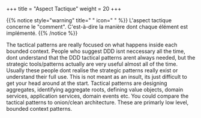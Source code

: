 +++
title = "Aspect Tactique"
weight = 20
+++

{{% notice style="warning" title=" " icon=" " %}}
L'aspect tactique concerne le "comment". C'est-à-dire la manière dont chaque élément est implémenté.
{{% /notice %}}

The tactical patterns are really focused on what happens inside each bounded context. People who suggest DDD isnt neccessary all the time, dont understand that the DDD tactical patterns arent always needed, but the strategic tools/patterns actually are very useful almost all of the time. Usually these people dont realise the strategic patterns really exist or understand their full use. This is not meant as an insult, its just difficult to get your head around at the start. Tactical patterns are designing aggregates, identifying aggregate roots, defining value objects, domain services, application services, domain events etc. You could compare the tactical patterns to onion/clean architecture. These are primarly low level, bounded context patterns.
